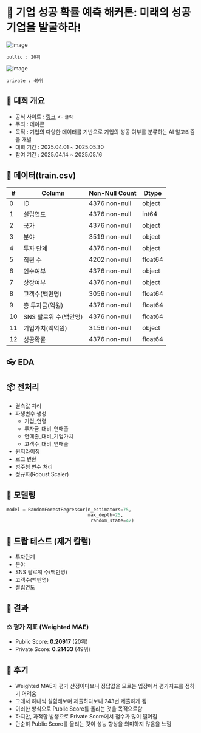 # 🏢 기업 성공 확률 예측 해커톤: 미래의 성공기업을 발굴하라!

![image](https://github.com/user-attachments/assets/ac5ed769-105d-4454-8276-9cf913c20a14)

`pullic : 20위`

![image](https://github.com/user-attachments/assets/e7fb12ba-c57d-49d2-aa78-b21397cdbec5)

`private : 49위`

## 📝 대회 개요
- 공식 사이트 : [링크](https://dacon.io/competitions/official/236475/overview/description) <- `클릭`
- 주최 : 데이콘
- 목적 : 기업의 다양한 데이터를 기반으로 기업의 성공 여부를 분류하는 AI 알고리즘을 개발
- 대회 기간 : 2025.04.01 ~ 2025.05.30
- 참여 기간 : 2025.04.14 ~ 2025.05.16

## 🧾 데이터(train.csv)
| #   | Column                   | Non-Null Count   | Dtype    |
|-----|--------------------------|------------------|----------|
| 0   | ID                      | 4376 non-null   | object   |
| 1   | 설립연도                 | 4376 non-null   | int64   |
| 2   | 국가                     | 4376 non-null   | object  |
| 3   | 분야                     |3519 non-null   | object   |
| 4   | 투자 단계                | 4376 non-null   | object  |
| 5   | 직원 수                  | 4202 non-null   | float64    |
| 6   | 인수여부                 | 4376 non-null   | object  |
| 7   | 상장여부                 | 4376 non-null   | object  |
| 8   | 고객수(백만명)            | 3056 non-null   | float64    |
| 9   | 총 투자금(억원)           | 4376 non-null   | float64    |
| 10  | SNS 팔로워 수(백만명)     | 4376 non-null   | float64    |
| 11  | 기업가치(백억원)          | 3156 non-null   | object   |
| 12  | 성공확률                  | 4376 non-null   | float64   |


## 👓 EDA



## 📦 전처리
- 결측값 처리
- 파생변수 생성
  - 기업_연령
  - 투자금_대비_연매출
  - 연매출_대비_기업가치
  - 고객수_대비_연매출
- 원저라이징
- 로그 변환
- 범주형 변수 처리
- 정규화(Robust Scaler)


## 🤖 모델링
```python
model = RandomForestRegressor(n_estimators=75,
                              max_depth=25,
                               random_state=42)
```

## 🔬 드랍 테스트 (제거 칼럼)
- 투자단계
- 분야
- SNS 팔로워 수(백만명)
- 고객수(백만명)
- 설립연도


## 🎯 결과
### ⚖️ 평가 지표 (Weighted MAE)
- Public Score: **0.20917** (20위)
- Private Score: **0.21433** (49위)

## 🤯 후기
- Weighted MAE가 평가 산정이다보니 정답값을 모르는 입장에서 평가지표를 정하기 어려움
- 그래서 하나씩 실험해보며 제출하다보니 243번 제출하게 됨
- 이러한 방식으로 Public Score를 올리는 것을 목적으로함
- 하지만, 과적합 발생으로 Private Score에서 점수가 많이 떨어짐
- 단순히 Public Score를 올리는 것이 성능 향상을 의미하지 않음을 느낌
